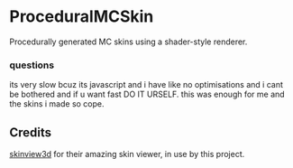 # ProceduralMCSkin
Procedurally generated MC skins using a shader-style renderer.

### questions
its very slow bcuz its javascript and i have like no optimisations and i cant be bothered and if u want fast DO IT URSELF. this was enough for me and the skins i made so cope.

## Credits
[skinview3d](https://github.com/bs-community/skinview3d) for their amazing skin viewer, in use by this project.
